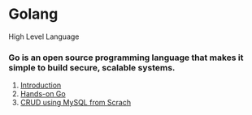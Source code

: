 # Golang 
High Level Language

### Go is an open source programming language that makes it simple to build secure, scalable systems.

1. [Introduction](https://github.com/Shinobi-Developer/Golang/tree/main/1-intro)
2. [Hands-on Go](https://github.com/Shinobi-Developer/Golang/tree/main/2-handson-go)
3. [CRUD using MySQL from Scrach](https://github.com/Shinobi-Developer/Golang/tree/main/1-intro)
